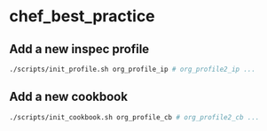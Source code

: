 # chef_best_practice

## Add a new inspec profile

```bash
./scripts/init_profile.sh org_profile_ip # org_profile2_ip ...
```

## Add a new cookbook

```bash
./scripts/init_cookbook.sh org_profile_cb # org_profile2_cb ...
```
